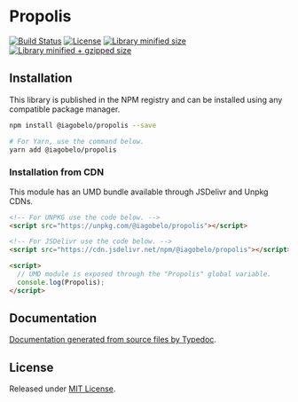 # Propolis

[![Build Status](https://travis-ci.org/iagobelo/propolis.svg?branch=master)](https://travis-ci.org/iagobelo/propolis)
[![License](https://badgen.net/github/license/iagobelo/propolis)](./LICENSE)
[![Library minified size](https://badgen.net/bundlephobia/min/@iagobelo/propolis)](https://bundlephobia.com/result?p=@iagobelo/propolis)
[![Library minified + gzipped size](https://badgen.net/bundlephobia/minzip/@iagobelo/propolis)](https://bundlephobia.com/result?p=@iagobelo/propolis)

## Installation

This library is published in the NPM registry and can be installed using any compatible package manager.

```sh
npm install @iagobelo/propolis --save

# For Yarn, use the command below.
yarn add @iagobelo/propolis
```

### Installation from CDN

This module has an UMD bundle available through JSDelivr and Unpkg CDNs.

```html
<!-- For UNPKG use the code below. -->
<script src="https://unpkg.com/@iagobelo/propolis"></script>

<!-- For JSDelivr use the code below. -->
<script src="https://cdn.jsdelivr.net/npm/@iagobelo/propolis"></script>

<script>
  // UMD module is exposed through the "Propolis" global variable.
  console.log(Propolis);
</script>
```

## Documentation

[Documentation generated from source files by Typedoc](./docs/README.md).

## License

Released under [MIT License](./LICENSE).
